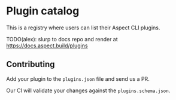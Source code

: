 # Plugin catalog

This is a registry where users can list their Aspect CLI plugins.

TODO(alex): slurp to docs repo and render at https://docs.aspect.build/plugins

## Contributing

Add your plugin to the `plugins.json` file and send us a PR.

Our CI will validate your changes against the `plugins.schema.json`.
